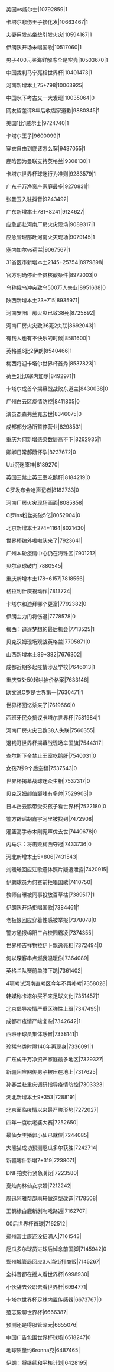 美国vs威尔士|10792859|1

卡塔尔悲伤王子接化发|10663467|1

夫妻用发热坐垫引发火灾|10594167|1

伊朗队开场未唱国歌|10517060|1

男子400元买海鲜解冻全是空壳|10503670|1

中国裁判马宁亮相世界杯|10401473|1

河南新增本土75+798|10063925|

中国水下考古又一大发现|10035064|0

网友留差评8年后收店家道歉|9880345|1

美国1比1威尔士|9724740|1

卡塔尔王子|9600099|1

穿衣自由到底该怎么穿|9437055|1

鹿晗因为曼联支持英格兰|9308130|1

卡塔尔世界杯球迷行为准则|9283579|1

广东千万净资产家庭最多|9270831|1

张曼玉入驻抖音|9243492|

广东新增本土781+8241|9124627|

应急部赴河南厂房火灾现场|9089317|1

应急管理部赴河南火灾现场|9079145|1

塞内加尔vs荷兰|9067567|1

31省区市新增本土2145+25754|8979898|

官方明确停止全员核酸条件|8972003|0

乌称俄乌冲突致乌500万人失业|8951638|0

陕西新增本土23+715|8935971|

河南安阳厂房火灾已致38死|8725892|

河南厂房火灾致36死2失联|8692043|1

有钱人也有不快乐的时候|8581600|1

英格兰6比2伊朗|8540466|1

梅西将迎卡塔尔世界杯首秀|8537823|1

荷兰2比0塞内加尔|8492971|1

卡塔尔成首个揭幕战战败东道主|8430038|0

广州白云区疫情防控|8411805|0

演员杰森弗兰克去世|8346075|0

成都部分场所暂停营业|8298531|

重庆为何新增感染数居高不下|8262935|1

卿卿日常郝葭怀孕|8237672|0

Uzi沉迷原神|8189270|

英国王禁止英王室吃鹅肝|8184219|0

C罗发布会呛声记者|8182733|0

河南厂房火灾现场画面|8085858|

C罗ins粉丝突破5亿|8052904|0

北京新增本土274+1164|8021430|

世界杯编外啦啦队来了|7923641|

广州本轮疫情中心仍在海珠区|7901212|

贝尔点球破门|7880545|

重庆新增本土178+6157|7818556|

格拉利什庆祝动作|7813724|

卡塔尔和迪拜哪个更富|7792382|0

伊朗主力门将伤退|7778578|0

梅西：追逐梦想的最后机会|7713525|1

贝克汉姆现场观战英格兰|7705871|0

山西新增本土89+382|7676302|

成都近期多起疫情涉及学校|7646013|1

重庆查处50起哄抬价格案|7633146|

欧文说C罗是世界第一|7630471|1

世界杯回忆杀来了|7619666|0

西班牙民众抗议卡塔尔世界杯|7581984|1

河南厂房火灾已致38人失联|7560355|

退钱哥世界杯揭幕战现场举国旗|7544317|

查尔斯下令禁止王室吃鹅肝|7540031|0

女孩7秒9个后空翻|7537543|0

世界杯揭幕战球迷众生相|7537317|0

贝克汉姆颜值巅峰有多帅|7529903|0

日本岳云鹏带受灾孩子看世界杯|7522180|0

警方辟谣胡鑫宇河里被找到|7472908|

灌篮高手赤木刚宪声优去世|7440678|0

内马尔：将击败梅西夺冠|7433736|0

河北新增本土5+806|7431543|

刘暖曦回应江歌遗体照片疑遭泄露|7420915|

伊朗球员为何赛前拒唱国歌|7410750|

教师自曝被同事投放百草枯|7389517|1

伊朗队开场拒唱国歌|7384461|1

老板娘回应穿着性感被举报|7378078|0

警方通报绵阳三台校园霸凌|7374355|

世界杯吉祥物拉伊卜飘逸亮相|7372494|0

何以琛客串点燃我温暖你|7364089|

英格兰队赛前单膝下跪|7361402|

4项考试河南直考区今年不再补考|7358028|

韩媒称卡塔尔买不来足球文化|7351457|1

北京倡导疫情严重区弹性上班|7347495|1

成都市疫情严峻复杂|7342642|1

西班牙球员集体感冒|7338141|1

珍稀鸟类时隔140年再现身|7336091|1

广东成千万净资产家庭最多地区|7329327|

新疆回应网传男子被压在地上|7317625|

孙春兰赴重庆调研指导疫情防控|7303323|

湖北新增本土9+353|7288191|

北京面临疫情以来最严峻形势|7272027|

四年一度哄老婆大赛|7252650|

最仙女主播郭小仙已就位|7244085|

大熊猫成功预测厄瓜多尔获胜|7242714|

新疆喀什新增7+319|7238071|

DNF拍卖行紧急关闭|7223580|

夏灿向林仙女求婚|7212242|

周迅阿雅帮邵雨轩做造型改造|7178508|

王鹤棣白鹿新剧吻戏路透|7162707|

00后世界杯首球|7162512|

郑州富士康还没招满人|7161543|

厄瓜多尔球员进球后悼念前国脚|7145942|0

郑州城管局回应3人当街打商贩|7145267|

全抖音都在摇人看世界杯|6998930|

小伙辞去公职去看世界杯|6994771|

卡塔尔世界杯足球内置传感器|6673767|0

范志毅聊世界杯|6666387|

预测还是得服管泽元|6655076|

中国广告包围世界杯球场|6518247|0

地球质量约6ronna克|6487465|

伊朗：将继续和平核计划|6428195|

